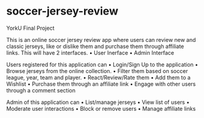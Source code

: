 # soccer-jersey-review
YorkU Final Project

This is an online soccer jersey review app where users can review new and classic jerseys, like or dislike them and purchase them through affiliate links. This will have 2 interfaces.
•	User Inerface
•	Admin Interface

Users registered for this application can
•	Login/Sign Up to the application
•	Browse jerseys from the online collection.
•	Filter them based on soccer league, year, team and player.
•	React/Review/Rate them
•	Add them to a Wishlist
•	Purchase them through an affiliate link
•	Engage with other users through a comment section

Admin of this application can
•	List/manage jerseys
•	View list of users
•	Moderate user interactions
•	Block or remove users
•	Manage affiliate links 
